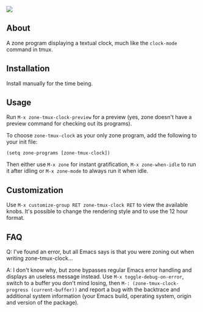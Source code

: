 <!--
SPDX-FileCopyrightText: 2023 Vasilij Schneidermann <mail@vasilij.de>

SPDX-License-Identifier: GPL-3.0-or-later
-->

![][image]

## About

A zone program displaying a textual clock, much like the `clock-mode`
command in tmux.

## Installation

Install manually for the time being.
<!-- Install via `package.el` from [MELPA] or [MELPA Stable]. -->

## Usage

Run `M-x zone-tmux-clock-preview` for a preview (yes, zone doesn't have a
preview command for checking out its programs).

To choose `zone-tmux-clock` as your only zone program, add the
following to your init file:

```elisp
(setq zone-programs [zone-tmux-clock])
```

Then either use `M-x zone` for instant gratification, `M-x
zone-when-idle` to run it after idling or `M-x zone-mode` to always
run it when idle.

## Customization

Use `M-x customize-group RET zone-tmux-clock RET` to view the
available knobs. It's possible to change the rendering style and
to use the 12 hour format.

## FAQ

Q: I've found an error, but all Emacs says is that you were zoning out
when writing zone-tmux-clock...

A: I don't know why, but zone bypasses regular Emacs error handling
and displays an useless message instead. Use `M-x
toggle-debug-on-error`, switch to a buffer you don't mind losing, then
`M-: (zone-tmux-clock-progress (current-buffer))` and report a bug
with the backtrace and additional system information (your Emacs
build, operating system, origin and version of the package).

[image]: img/screencast.gif
[MELPA]: https://melpa.org/
[MELPA Stable]: https://stable.melpa.org
